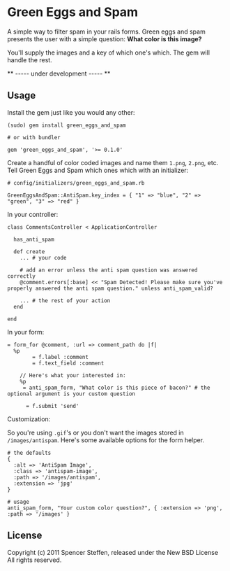 Green Eggs and Spam
===================

A simple way to filter spam in your rails forms. Green eggs and spam presents the user with a simple question: **What color is this image?**

You'll supply the images and a key of which one's which. The gem will handle the rest.


** ----- under development ----- **


Usage
-----

Install the gem just like you would any other:

    (sudo) gem install green_eggs_and_spam
    
    # or with bundler
    
    gem 'green_eggs_and_spam', '>= 0.1.0'
        

Create a handful of color coded images and name them `1.png`, `2.png`, etc. Tell Green Eggs and Spam which ones which with an initializer:

    # config/initializers/green_eggs_and_spam.rb
    
    GreenEggsAndSpam::AntiSpam.key_index = { "1" => "blue", "2" => "green", "3" => "red" }


In your controller:

    class CommentsController < ApplicationController
    
      has_anti_spam
      
      def create
        ... # your code
        
        # add an error unless the anti spam question was answered correctly
        @comment.errors[:base] << "Spam Detected! Please make sure you've properly answered the anti spam question." unless anti_spam_valid?        
        
        ... # the rest of your action
      end
      
    end
    
    
In your form:

    = form_for @comment, :url => comment_path do |f|
      %p
		    = f.label :comment
		    = f.text_field :comment
		    
	    // Here's what your interested in:
	    %p
	     = anti_spam_form, "What color is this piece of bacon?" # the optional argument is your custom question
        
		  = f.submit 'send'
		

Customization:

So you're using `.gif`'s or you don't want the images stored in `/images/antispam`. Here's some available options for the form helper.

    # the defaults
    {
      :alt => 'AntiSpam Image',
      :class => 'antispam-image',
      :path => '/images/antispam',
      :extension => 'jpg'
    }
    
    # usage
    anti_spam_form, "Your custom color question?", { :extension => 'png', :path => '/images' }
      


License
-------

Copyright (c) 2011 Spencer Steffen, released under the New BSD License All rights reserved.
